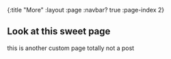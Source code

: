 {:title "More"
 :layout :page
 :navbar? true
 :page-index 2}

## Look at this sweet page

this is another custom page
totally not a post
